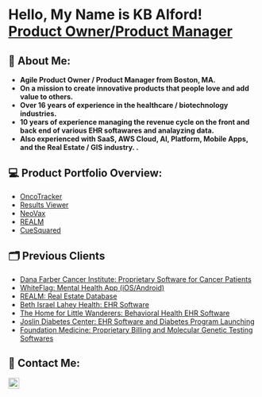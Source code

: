 <h1>Hello, My Name is KB Alford! <br/> <a href="https://www.linkedin.com/in/kbamha/">Product Owner/Product Manager</a>



<h2>📝 About Me:</h2>

- <b>Agile Product Owner / Product Manager from Boston, MA.</b>
- <b>On a mission to create innovative products that people love and add value to others.</b>
- <b>Over 16 years of experience in the healthcare / biotechnology industries.</b>
- <b>10 years of experience managing the revenue cycle on the front and back end of various EHR softawares and analayzing data.</b>
- <b>Also experienced with SaaS, AWS Cloud, AI, Platform, Mobile Apps, and the Real Estate / GIS industry. .</b>



<h2>💻 Product Portfolio Overview:</h2>

- [OncoTracker](https://github.com/kb2023/ONCT)
- [Results Viewer](https://github.com/kb2023/RV)
- [NeoVax](https://github.com/kb2023/NeoVax)
- [REALM](https://github.com/kb2023/REALM)
- [CueSquared](https://github.com/kb2023/Cue2)
  
  
<h2>🗂 Previous Clients</h2>

- [Dana Farber Cancer Institute: Proprietary Software for Cancer Patients](https://www.crunchbase.com/organization/dana-farber-cancer-institute)
- [WhiteFlag: Mental Health App (iOS/Android)](https://www.crunchbase.com/organization/whiteflag)
- [REALM: Real Estate Database](https://www.crunchbase.com/organization/realm-8f12)
- [Beth Israel Lahey Health: EHR Software](https://www.crunchbase.com/organization/beth-israel-lahey-health-2b4f)
- [The Home for Little Wanderers: Behavioral Health EHR Software](https://www.crunchbase.com/organization/the-home-for-little-wanderers)
- [Joslin Diabetes Center: EHR Software and Diabetes Program Launching](https://www.crunchbase.com/organization/joslin-diabetes-center)
- [Foundation Medicine: Proprietary Billing and Molecular Genetic Testing Softwares](https://www.crunchbase.com/organization/foundation-medicine)



<h2> 📱 Contact Me:</h2>

[<img align="left" alt="Kb2023 | LinkedIn" width="22px" src="https://cdn.jsdelivr.net/npm/simple-icons@v3/icons/linkedin.svg" />][linkedin]


[linkedin]: https://www.linkedin.com/in/kbamha/


